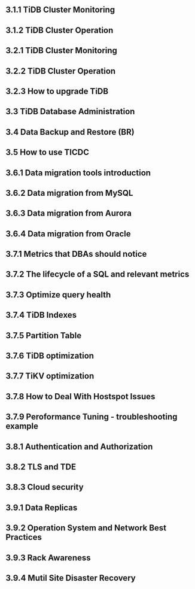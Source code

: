 ## 3.1.1 TiDB Cluster Monitoring

## 3.1.2 TiDB Cluster Operation

## 3.2.1 TiDB Cluster Monitoring

## 3.2.2 TiDB Cluster Operation 

## 3.2.3 How to upgrade TiDB

## 3.3 TiDB Database Administration

## 3.4 Data Backup and Restore (BR)

## 3.5 How to use TICDC

## 3.6.1 Data migration tools introduction

## 3.6.2 Data migration from MySQL 

## 3.6.3 Data migration from Aurora

## 3.6.4 Data migration from Oracle

## 3.7.1 Metrics that DBAs should notice

## 3.7.2 The lifecycle of a SQL and relevant metrics 

## 3.7.3 Optimize query health

## 3.7.4 TiDB Indexes

## 3.7.5 Partition Table

## 3.7.6 TiDB optimization

## 3.7.7 TiKV optimization

## 3.7.8 How to Deal With Hostspot Issues

## 3.7.9 Peroformance Tuning - troubleshooting example

## 3.8.1 Authentication and Authorization

## 3.8.2 TLS and TDE

## 3.8.3 Cloud security

## 3.9.1 Data Replicas

## 3.9.2 Operation System and Network Best Practices 

## 3.9.3 Rack Awareness 

## 3.9.4 Mutil Site Disaster Recovery

